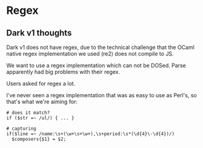 # Regex

## Dark v1 thoughts

Dark v1 does not have regex, due to the technical challenge that the OCaml native regex implementation we used \(re2\) does not compile to JS.

We want to use a regex implementation which can not be DOSed. Parse apparently had big problems with their regex.

Users asked for regex a lot.

I've never seen a regex implementation that was as easy to use as Perl's, so that's what we're aiming for:

```text
# does it match?
if ($str =~ /ul/) { ... }

# capturing
if($line =~ /name:\s+(\w+\s+\w+),\s+period:\s*(\d{4}\-\d{4})/)
  $composers{$1} = $2;


```



